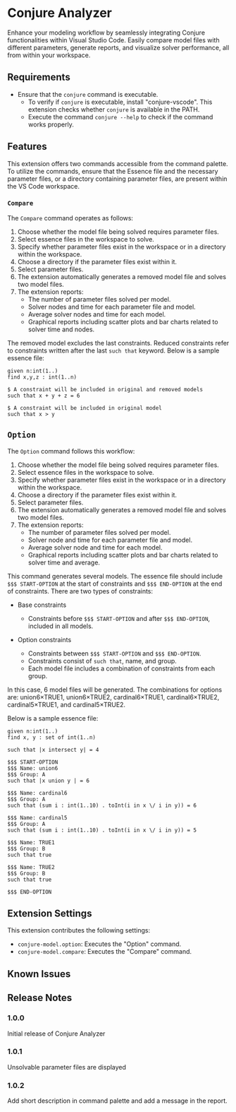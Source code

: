 # Conjure Analyzer

 Enhance your modeling workflow by seamlessly integrating Conjure functionalities within Visual Studio Code. Easily compare model files with different parameters, generate reports, and visualize solver performance, all from within your workspace.

## Requirements

- Ensure that the `conjure` command is executable.
  - To verify if `conjure` is executable, install "conjure-vscode". This extension checks whether `conjure` is available in the PATH.
  - Execute the command `conjure --help` to check if the command works properly.

## Features

This extension offers two commands accessible from the command palette. To utilize the commands, ensure that the Essence file and the necessary parameter files, or a directory containing parameter files, are present within the VS Code workspace.

### `Compare`

The `Compare` command operates as follows:

1. Choose whether the model file being solved requires parameter files.
2. Select essence files in the workspace to solve.
3. Specify whether parameter files exist in the workspace or in a directory within the workspace.
4. Choose a directory if the parameter files exist within it.
5. Select parameter files.
6. The extension automatically generates a removed model file and solves two model files.
7. The extension reports:
   - The number of parameter files solved per model.
   - Solver nodes and time for each parameter file and model.
   - Average solver nodes and time for each model.
   - Graphical reports including scatter plots and bar charts related to solver time and nodes.

The removed model excludes the last constraints. Reduced constraints refer to constraints written after the last `such that` keyword.
Below is a sample essence file:

```essence
given n:int(1..)
find x,y,z : int(1..n)

$ A constraint will be included in original and removed models
such that x + y + z = 6

$ A constraint will be included in original model
such that x > y
```

## `Option`

The `Option` command follows this workflow:

1. Choose whether the model file being solved requires parameter files.
2. Select essence files in the workspace to solve.
3. Specify whether parameter files exist in the workspace or in a directory within the workspace.
4. Choose a directory if the parameter files exist within it.
5. Select parameter files.
6. The extension automatically generates a removed model file and solves two model files.
7. The extension reports:
   - The number of parameter files solved per model.
   - Solver node and time for each parameter file and model.
   - Average solver node and time for each model.
   - Graphical reports including scatter plots and bar charts related to solver time and average.

This command generates several models. The essence file should include `$$$ START-OPTION` at the start of constraints and `$$$ END-OPTION` at the end of constraints. There are two types of constraints:

- Base constraints
  - Constraints before `$$$ START-OPTION` and after `$$$ END-OPTION`, included in all models.
  
- Option constraints
  - Constraints between `$$$ START-OPTION` and `$$$ END-OPTION`.
  - Constraints consist of `such that`, name, and group.
  - Each model file includes a combination of constraints from each group.

In this case, 6 model files will be generated.
The combinations for options are: union6×TRUE1, union6×TRUE2, cardinal6×TRUE1, cardinal6×TRUE2, cardinal5×TRUE1, and cardinal5×TRUE2.

Below is a sample essence file:

```essence
given n:int(1..)
find x, y : set of int(1..n)

such that |x intersect y| = 4

$$$ START-OPTION
$$$ Name: union6
$$$ Group: A
such that |x union y | = 6

$$$ Name: cardinal6
$$$ Group: A
such that (sum i : int(1..10) . toInt(i in x \/ i in y)) = 6

$$$ Name: cardinal5
$$$ Group: A
such that (sum i : int(1..10) . toInt(i in x \/ i in y)) = 5

$$$ Name: TRUE1
$$$ Group: B
such that true

$$$ Name: TRUE2
$$$ Group: B
such that true

$$$ END-OPTION
```

## Extension Settings

This extension contributes the following settings:

- `conjure-model.option`: Executes the "Option" command.
- `conjure-model.compare`: Executes the "Compare" command.

## Known Issues

## Release Notes

### 1.0.0

Initial release of Conjure Analyzer

### 1.0.1

Unsolvable parameter files are displayed

### 1.0.2

Add short description in command palette and add a message in the report.